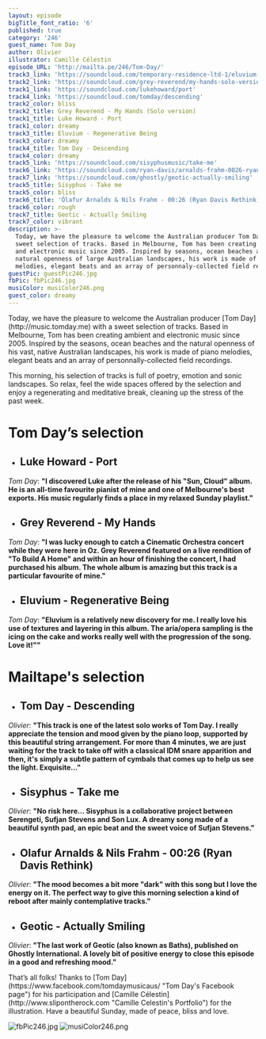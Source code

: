 ```yaml
---
layout: episode
bigTitle_font_ratio: '6'
published: true
category: '246'
guest_name: Tom Day
author: Olivier
illustrator: Camille Célestin
episode_URL: 'http://mailta.pe/246/Tom-Day/'
track3_link: 'https://soundcloud.com/temporary-residence-ltd-1/eluvium-regenerative-being'
track2_link: 'https://soundcloud.com/grey-reverend/my-hands-solo-version'
track1_link: 'https://soundcloud.com/lukehoward/port'
track4_link: 'https://soundcloud.com/tomday/descending'
track2_color: bliss
track2_title: Grey Reverend - My Hands (Solo version)
track1_title: Luke Howard - Port
track1_color: dreamy
track3_title: Eluvium - Regenerative Being
track3_color: dreamy
track4_title: Tom Day - Descending
track4_color: dreamy
track5_link: 'https://soundcloud.com/sisyphusmusic/take-me'
track6_link: 'https://soundcloud.com/ryan-davis/arnalds-frahm-0026-ryan-davis-rethink'
track7_link: 'https://soundcloud.com/ghostly/geotic-actually-smiling'
track5_title: Sisyphus - Take me
track5_color: bliss
track6_title: 'Ólafur Arnalds & Nils Frahm - 00:26 (Ryan Davis Rethink)'
track6_color: rough
track7_title: Geotic - Actually Smiling
track7_color: vibrant
description: >-
  Today, we have the pleasure to welcome the Australian producer Tom Day for a
  sweet selection of tracks. Based in Melbourne, Tom has been creating ambient
  and electronic music since 2005. Inspired by seasons, ocean beaches and
  natural openness of large Australian landscapes, his work is made of piano
  melodies, elegant beats and an array of personnaly-collected field recordings.
guestPic: guestPic246.jpg
fbPic: fbPic246.jpg
musiColor: musiColor246.png
guest_color: dreamy
---
```

<p id="introduction">Today, we have the pleasure to welcome the Australian producer [Tom Day](http://music.tomday.me) with a sweet selection of tracks. Based in Melbourne, Tom has been creating ambient and electronic music since 2005. Inspired by the seasons, ocean beaches and the natural openness of his vast, native Australian landscapes, his work is made of piano melodies, elegant beats and an array of personnally-collected field recordings.</p>

<p>This morning, his selection of tracks is full of poetry, emotion and sonic landscapes. So relax, feel the wide spaces offered by the selection and enjoy a regenerating and meditative break, cleaning up the stress of the past week.</p>


# **Tom Day’s selection**

+ ## Luke Howard - Port
_Tom Day_: **"**I discovered Luke after the release of his "Sun, Cloud" album. He is an all-time favourite pianist of mine and one of Melbourne's best exports. His music regularly finds a place in my relaxed Sunday playlist.**"**

+ ## Grey Reverend - My Hands
_Tom Day_: **"**I was lucky enough to catch a Cinematic Orchestra concert while they were here in Oz. Grey Reverend featured on a live rendition of "To Build A Home" and within an hour of finishing the concert, I had purchased his album. The whole album is amazing but this track is a particular favourite of mine.**"**

+ ## Eluvium - Regenerative Being
_Tom Day_: **"**Eluvium is a relatively new discovery for me. I really love his use of textures and layering in this album. The aria/opera sampling is the icing on the cake and works really well with the progression of the song. Love it!"**"**


# Mailtape's selection

+ ## Tom Day - Descending
_Olivier_: **"**This track is one of the latest solo works of Tom Day. I really appreciate the tension and mood given by the piano loop, supported by this beautiful string arrangement. For more than 4 minutes, we are just waiting for the track to take off with a classical IDM snare apparition and then, it's simply a subtle pattern of cymbals that comes up to help us see the light. Exquisite...**"** 

+ ## Sisyphus - Take me

_Olivier_: **"**No risk here… Sisyphus is a collaborative project between Serengeti, Sufjan Stevens and Son Lux. A dreamy song made of a beautiful synth pad, an epic beat and the sweet voice of Sufjan Stevens.**"**

+ ## Olafur Arnalds & Nils Frahm - 00:26 (Ryan Davis Rethink)
_Olivier_: **"**The mood becomes a bit more "dark" with this song but I love the energy on it. The perfect way to give this morning selection a kind of reboot after mainly contemplative tracks.**"**

+ ## Geotic - Actually Smiling
_Olivier_: **"**The last work of Geotic (also known as Baths), published on Ghostly International. A lovely bit of positive energy to close this episode in a good and refreshing mood.**"**


<p id="outroduction">That’s all folks! Thanks to [Tom Day](https://www.facebook.com/tomdaymusicaus/ "Tom Day's Facebook page") for his participation and [Camille Célestin](http://www.slipontherock.com "Camille Celestin's Portfolio") for the illustration. Have a beautiful Sunday, made of peace, bliss and love.</p>

![fbPic246.jpg]({{site.baseurl}}/img/fbPic246.jpg)
![musiColor246.png]({{site.baseurl}}/img/musiColor246.png)

